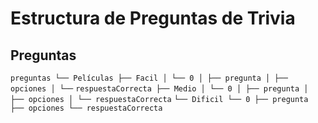 # Estructura de Preguntas de Trivia

## Preguntas

`preguntas └── Películas ├── Facil │ └── 0 │ ├── pregunta │ ├── opciones │ └──`
`respuestaCorrecta ├── Medio │ └── 0 │ ├── pregunta │ ├── opciones │ └── respuestaCorrecta`
`└── Dificil └── 0 ├── pregunta ├── opciones └── respuestaCorrecta`
